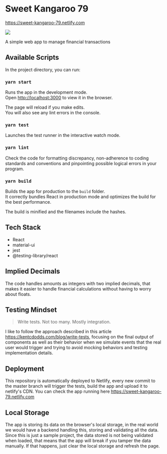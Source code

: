 # Sweet Kangaroo 79

https://sweet-kangaroo-79.netlify.com

![](https://live.staticflickr.com/2487/3851217724_9f9cd91924_z.jpg)

A simple web app to manage financial transactions

## Available Scripts

In the project directory, you can run:

### `yarn start`

Runs the app in the development mode.<br>
Open [http://localhost:3000](http://localhost:3000) to view it in the browser.

The page will reload if you make edits.<br>
You will also see any lint errors in the console.

### `yarn test`

Launches the test runner in the interactive watch mode.

### `yarn lint`

Check the code for formatting discrepancy, non-adherence to coding standards and conventions and pinpointing possible logical errors in your program.

### `yarn build`

Builds the app for production to the `build` folder.<br>
It correctly bundles React in production mode and optimizes the build for the best performance.

The build is minified and the filenames include the hashes.

## Tech Stack

- React
- material-ui
- jest
- @testing-library/react

## Implied Decimals

The code handles amounts as integers with two implied decimals, that makes it easier to handle financial calculations without having to worry about floats.

## Testing Mindset

> Write tests. Not too many. Mostly integration.

I like to follow the approach described in this article https://kentcdodds.com/blog/write-tests, focusing on the final output of components as well as their behavior when we simulate events that the real user would trigger and trying to avoid mocking behaviors and testing implementation details.

## Deployment

This repository is automatically deployed to Netlify, every new commit to the master branch will trigger the tests, build the app and upload it to netlify's CDN. You can check the app running here https://sweet-kangaroo-79.netlify.com

## Local Storage

The app is storing its data on the browser's local storage, in the real world we would have a backend handling this, storing and validating all the data. Since this is just a sample project, the data stored is not being validated when loaded, that means that the app will break if you tamper the data manually. If that happens, just clear the local storage and refresh the page.
